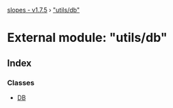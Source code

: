 [slopes - v1.7.5](../README.md) › ["utils/db"](_utils_db_.md)

# External module: "utils/db"

## Index

### Classes

* [DB](../classes/_utils_db_.db.md)
